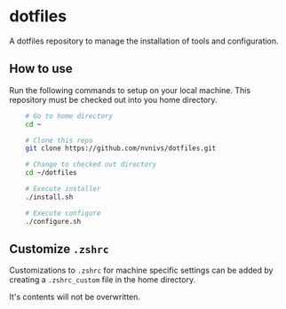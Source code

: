 # dotfiles

A dotfiles repository to manage the installation of tools and configuration.

## How to use

Run the following commands to setup on your local machine. This repository must be checked out into you home directory.

```bash
    # Go to home directory
    cd ~

    # Clone this repo
    git clone https://github.com/nvnivs/dotfiles.git

    # Change to checked out directory
    cd ~/dotfiles

    # Execute installer
    ./install.sh

    # Execute configure
    ./configure.sh
```

## Customize `.zshrc`

Customizations to `.zshrc` for machine specific settings can be added by creating a `.zshrc_custom` file in the home directory.

It's contents will not be overwritten.
